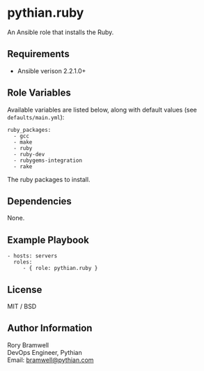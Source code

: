 pythian.ruby
=========

An Ansible role that installs the Ruby.

Requirements
------------

- Ansible verison 2.2.1.0+

Role Variables
--------------

Available variables are listed below, along with default values (see `defaults/main.yml`):

    ruby_packages:
      - gcc
      - make
      - ruby
      - ruby-dev
      - rubygems-integration
      - rake

The ruby packages to install.

Dependencies
------------

None.

Example Playbook
----------------

    - hosts: servers
      roles:
         - { role: pythian.ruby }

License
-------

MIT / BSD

Author Information
------------------

Rory Bramwell   
DevOps Engineer, Pythian  
Email: [bramwell@pythian.com](mailto:bramwell@pythian.com)
